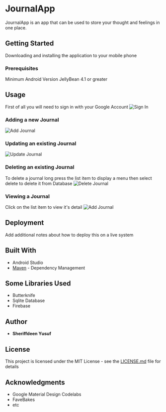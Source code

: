 # JournalApp

JournalApp is an app that can be used to store your thought and feelings in one place. 

## Getting Started
Downloading and installing the application to your mobile phone

### Prerequisites
Minimum Android Version JellyBean 4.1 or greater

## Usage
First of all you will need to sign in with your Google Account
![Sign In](https://github.com/shibzee/JournalApp/blob/master/Screenshot_2018-07-01-18-15-49.png)

### Adding a new Journal
![Add Journal](https://github.com/shibzee/JournalApp/blob/master/Screenshot_2018-07-01-18-13-41.png)

### Updating an existing Journal
![Update Journal](https://github.com/shibzee/JournalApp/blob/master/Screenshot_2018-07-01-18-17-27.png)

### Deleting an existing Journal
To delete a journal long press the list item to display a menu then select delete to delete it from Database
![Delete Journal](https://github.com/shibzee/JournalApp/blob/master/Screenshot_2018-07-01-18-13-52.png)

### Viewing a Journal
Click on the list item to view it's detail
![Add Journal](https://github.com/shibzee/JournalApp/blob/master/Screenshot_2018-07-01-18-14-06.png)



## Deployment

Add additional notes about how to deploy this on a live system

## Built With

* Android Studio
* [Maven](https://maven.apache.org/) - Dependency Management

## Some Libraries Used

* Butterknife
* Sqlite Database
* Firebase


## Author

* **Sheriffdeen Yusuf** 

## License

This project is licensed under the MIT License - see the [LICENSE.md](LICENSE.md) file for details

## Acknowledgments

* Google Material Design Codelabs
* FaveBakes
* etc

